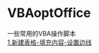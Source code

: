 # VBAoptOffice
一些常用的VBA操作脚本
</br>
<a href="./word/1.%E6%96%B0%E5%BB%BA%E8%A1%A8%E6%A0%BC-%E5%A1%AB%E5%85%85%E5%86%85%E5%AE%B9-%E8%AE%BE%E7%BD%AE%E8%BE%B9%E7%BA%BF.vb">1.新建表格-填充内容-设置边线</a>
